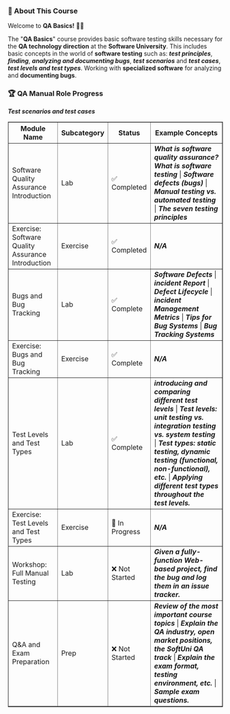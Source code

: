 <h3>📖 About This Course</h3>
<p>Welcome to <b>QA Basics!</b> 👨‍💻</p>

<p>The "<b>QA Basics</b>" course provides basic software testing skills necessary for the <b>QA technology direction</b> at the <b>Software University</b>. This includes basic concepts in the world of <b>software testing</b> such as: <b><i>test principles</i></b>, <b><i>finding</i></b>, <b><i>analyzing and documenting bugs</i></b>, <b><i>test scenarios</i></b> and <b><i>test cases</i></b>, <b><i>test levels and test types</i></b>. Working with <b>specialized software</b> for analyzing and <b>documenting bugs</b>.</p>


<h3>🏆 QA Manual Role Progress</h3>
<table border="1">
  <thead>
    <tr>
      <th>Module Name</th>
      <th>Subcategory</th>
      <th>Status</th>
      <th>Example Concepts</th>
    </tr>
  </thead>
  <tbody>
    <tr>
      <td>Software Quality Assurance Introduction</td>
      <td>Lab</td>
      <td>✅ Completed</td>
      <td><b><i>What is software quality assurance? What is software testing</i></b> | <b><i>Software defects (bugs)</i></b> | <b><i>Manual testing vs. automated testing</i></b> | <b><i>The seven testing principles</i></b></td>
    <b><i>Test scenarios and test cases</i></b></tr>
    <tr>
      <td>Exercise: Software Quality Assurance Introduction</td>
      <td>Exercise</td>
      <td>✅ Completed</td>
      <td><b><i>N/A</i></b></td>
    </tr>
    <tr>
      <td>Bugs and Bug Tracking</td>
      <td>Lab</td>
      <td>✅ Complete</td>
      <td><b><i>Software Defects</i></b> | <b><i>incident Report</i></b> | <b><i>Defect Lifecycle</i></b> | <b><i>  incident Management Metrics</i></b> | <b><i>Tips for Bug Systems</i></b> | <b><i>Bug Tracking Systems</i></b></td>
    </tr>
    <tr>
      <td>Exercise: Bugs and Bug Tracking</td>
      <td>Exercise</td>
      <td>✅ Complete</td>
      <td><b><i>N/A</i></b></td>
    </tr>
    <tr>
      <td>Test Levels and Test Types</td></td>
      <td>Lab</td>
      <td>✅ Complete</td>
      <td><b><i>introducing and comparing different test levels</b></i> | <b><i>Test levels: unit testing vs. integration testing vs. system testing</b></i> | <b><i>Test types: static testing, dynamic testing (functional, non-functional), etc.</b></i> | <b><i>Applying different test types throughout the test levels.</i></b></td>
    </tr>
    <tr>
      <td>Exercise: Test Levels and Test Types</td>
      <td>Exercise</td>
      <td>🚧 In Progress</td>
      <td><b><i>N/A</i></b></td>
    </tr>
    <tr>
      <td>Workshop: Full Manual Testing</td>
      <td>Lab</td>
      <td>❌ Not Started</td>
      <td><b><i>Given a fully-function Web-based project, find the bug and log them in an issue tracker.</i></b></td>
    </tr>
    <tr>
      <td>Q&A and Exam Preparation</td>
      <td>Prep</td>
      <td>❌ Not Started</td>
      <td><b><i>Review of the most important course topics</i></b> | <b><i>Explain the QA industry, open market positions, the SoftUni QA track</i></b> | <b><i>Explain the exam format, testing environment, etc.</i></b> | <b><i>Sample exam questions.</i></b></td>
    </tr>
  </tbody>
</table>